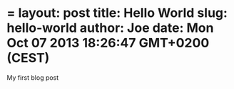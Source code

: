 =
layout: post
title: Hello World
slug: hello-world
author: Joe
date: Mon Oct 07 2013 18:26:47 GMT+0200 (CEST)
=

My first blog post